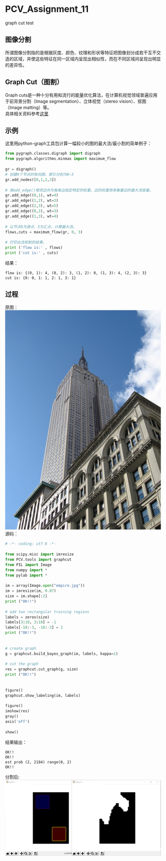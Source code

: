 # PCV_Assignment_11
graph cut test
## 图像分割
   所谓图像分割指的是根据灰度、颜色、纹理和形状等特征把图像划分成若干互不交迭的区域，并使这些特征在同一区域内呈现出相似性，而在不同区域间呈现出明显的差异性。  
## Graph Cut（图割）
  Graph cuts是一种十分有用和流行的能量优化算法，在计算机视觉领域普遍应用于前背景分割（Image segmentation）、立体视觉（stereo vision）、抠图（Image matting）等。  
  具体相关资料参考[这里](https://blog.csdn.net/kyjl888/article/details/78253829)  
  
## 示例
  这里用python-graph工具包计算一幅较小的图的最大流/最小割的简单例子：  
```python
from pygraph.classes.digraph import digraph
from pygraph.algorithms.minmax import maximum_flow

gr = digraph()
# 创建4个节点的有向图，索引分别为0~3
gr.add_nodes([0,1,2,3])

# 用add_edge()增添边并为每条边指定特定的权重。边的权重用来衡量边的最大流容量。
gr.add_edge((0,1), wt=4)
gr.add_edge((1,2), wt=3)
gr.add_edge((2,3), wt=5)
gr.add_edge((0,2), wt=3)
gr.add_edge((1,3), wt=4)

# 以节点0为源点、3为汇点，计算最大流。
flows,cuts = maximum_flow(gr, 0, 3)

# 打印出流和割的结果。
print ('flow is:' , flows)
print ('cut is:' , cuts)
```
  结果：  
```
flow is: {(0, 1): 4, (0, 2): 3, (1, 2): 0, (1, 3): 4, (2, 3): 3}
cut is: {0: 0, 1: 1, 2: 1, 3: 1}
```
## 过程
  原图：  
  ![emmmm](https://github.com/Heured/PCV_Assignment_11/blob/master/ImgToShow/empire.jpg)  
  源码：
```python
# -*- coding: utf-8 -*-

from scipy.misc import imresize
from PCV.tools import graphcut
from PIL import Image
from numpy import *
from pylab import *

im = array(Image.open("empire.jpg"))
im = imresize(im, 0.07)
size = im.shape[:2]
print ("OK!!")

# add two rectangular training regions
labels = zeros(size)
labels[3:18, 3:18] = -1
labels[-18:-3, -18:-3] = 1
print ("OK!!")


# create graph
g = graphcut.build_bayes_graph(im, labels, kappa=1)

# cut the graph
res = graphcut.cut_graph(g, size)
print ("OK!!")


figure()
graphcut.show_labeling(im, labels)

figure()
imshow(res)
gray()
axis('off')

show()
```
  结果输出：
```
OK!!
OK!!
est prob (2, 2184) range(0, 2)
OK!!
```
  分割后:  
  ![emmmm](https://github.com/Heured/PCV_Assignment_11/blob/master/ImgToShow/output.PNG)
